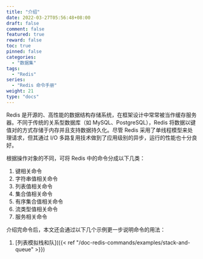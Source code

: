 ```yaml
---
title: "介绍"
date: 2022-03-27T05:56:48+08:00
draft: false
comment: false
featured: true
reward: false
toc: true
pinned: false
categories:
  - "数据集"
tags:
  - "Redis"
series:
  - "Redis 命令手册"
weight: 21
type: "docs"
---
```


Redis 是开源的、高性能的数据结构存储系统，在框架设计中常常被当作缓存服务器。不同于传统的关系型数据库（如 MySQL、PostgreSQL），Redis 将数据以键值对的方式存储于内存并且支持数据持久化。尽管 Redis 采用了单线程模型来处理请求，但其通过 I/O 多路复用技术做到了应用级别的异步，运行的性能也十分良好。



根据操作对象的不同，可将 Redis 中的命令分成以下几类：

1. 键相关命令
2. 字符串值相关命令
3. 列表值相关命令
4. 集合值相关命令
5. 有序集合值相关命令
6. 流类型值相关命令
7. 服务相关命令



介绍完命令后，本文还会通过以下几个示例更一步说明命令的用法：

1. [列表模拟栈和队]({{< ref "/doc-redis-commands/examples/stack-and-queue" >}})
